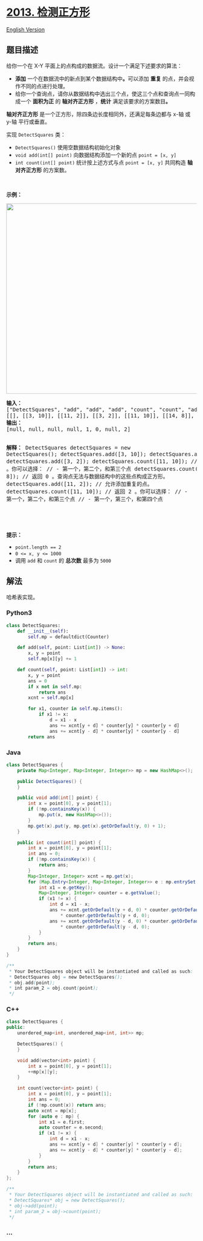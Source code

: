 # [2013. 检测正方形](https://leetcode.cn/problems/detect-squares)

[English Version](/solution/2000-2099/2013.Detect%20Squares/README_EN.md)

## 题目描述

<!-- 这里写题目描述 -->

<p>给你一个在 X-Y 平面上的点构成的数据流。设计一个满足下述要求的算法：</p>

<ul>
	<li><strong>添加</strong> 一个在数据流中的新点到某个数据结构中<strong>。</strong>可以添加 <strong>重复</strong> 的点，并会视作不同的点进行处理。</li>
	<li>给你一个查询点，请你从数据结构中选出三个点，使这三个点和查询点一同构成一个 <strong>面积为正</strong> 的 <strong>轴对齐正方形</strong> ，<strong>统计</strong> 满足该要求的方案数目<strong>。</strong></li>
</ul>

<p><strong>轴对齐正方形</strong> 是一个正方形，除四条边长度相同外，还满足每条边都与 x-轴 或 y-轴 平行或垂直。</p>

<p>实现 <code>DetectSquares</code> 类：</p>

<ul>
	<li><code>DetectSquares()</code> 使用空数据结构初始化对象</li>
	<li><code>void add(int[] point)</code> 向数据结构添加一个新的点 <code>point = [x, y]</code></li>
	<li><code>int count(int[] point)</code> 统计按上述方式与点 <code>point = [x, y]</code> 共同构造 <strong>轴对齐正方形</strong> 的方案数。</li>
</ul>

<p>&nbsp;</p>

<p><strong>示例：</strong></p>
<img alt="" src="https://fastly.jsdelivr.net/gh/doocs/leetcode@main/solution/2000-2099/2013.Detect%20Squares/images/image.png" style="width: 869px; height: 504px;" />
<pre>
<strong>输入：</strong>
["DetectSquares", "add", "add", "add", "count", "count", "add", "count"]
[[], [[3, 10]], [[11, 2]], [[3, 2]], [[11, 10]], [[14, 8]], [[11, 2]], [[11, 10]]]
<strong>输出：</strong>
[null, null, null, null, 1, 0, null, 2]

<strong>解释：</strong>
DetectSquares detectSquares = new DetectSquares();
detectSquares.add([3, 10]);
detectSquares.add([11, 2]);
detectSquares.add([3, 2]);
detectSquares.count([11, 10]); // 返回 1 。你可以选择：
// - 第一个，第二个，和第三个点
detectSquares.count([14, 8]); // 返回 0 。查询点无法与数据结构中的这些点构成正方形。
detectSquares.add([11, 2]); // 允许添加重复的点。
detectSquares.count([11, 10]); // 返回 2 。你可以选择：
// - 第一个，第二个，和第三个点
// - 第一个，第三个，和第四个点

</pre>

<p>&nbsp;</p>

<p><strong>提示：</strong></p>

<ul>
	<li><code>point.length == 2</code></li>
	<li><code>0 &lt;= x, y &lt;= 1000</code></li>
	<li>调用&nbsp;<code>add</code> 和 <code>count</code> 的 <strong>总次数</strong> 最多为 <code>5000</code></li>
</ul>

## 解法

<!-- 这里可写通用的实现逻辑 -->

哈希表实现。

<!-- tabs:start -->

### **Python3**

<!-- 这里可写当前语言的特殊实现逻辑 -->

```python
class DetectSquares:
    def __init__(self):
        self.mp = defaultdict(Counter)

    def add(self, point: List[int]) -> None:
        x, y = point
        self.mp[x][y] += 1

    def count(self, point: List[int]) -> int:
        x, y = point
        ans = 0
        if x not in self.mp:
            return ans
        xcnt = self.mp[x]

        for x1, counter in self.mp.items():
            if x1 != x:
                d = x1 - x
                ans += xcnt[y + d] * counter[y] * counter[y + d]
                ans += xcnt[y - d] * counter[y] * counter[y - d]
        return ans
```

### **Java**

<!-- 这里可写当前语言的特殊实现逻辑 -->

```java
class DetectSquares {
    private Map<Integer, Map<Integer, Integer>> mp = new HashMap<>();

    public DetectSquares() {
    }

    public void add(int[] point) {
        int x = point[0], y = point[1];
        if (!mp.containsKey(x)) {
            mp.put(x, new HashMap<>());
        }
        mp.get(x).put(y, mp.get(x).getOrDefault(y, 0) + 1);
    }

    public int count(int[] point) {
        int x = point[0], y = point[1];
        int ans = 0;
        if (!mp.containsKey(x)) {
            return ans;
        }
        Map<Integer, Integer> xcnt = mp.get(x);
        for (Map.Entry<Integer, Map<Integer, Integer>> e : mp.entrySet()) {
            int x1 = e.getKey();
            Map<Integer, Integer> counter = e.getValue();
            if (x1 != x) {
                int d = x1 - x;
                ans += xcnt.getOrDefault(y + d, 0) * counter.getOrDefault(y, 0)
                    * counter.getOrDefault(y + d, 0);
                ans += xcnt.getOrDefault(y - d, 0) * counter.getOrDefault(y, 0)
                    * counter.getOrDefault(y - d, 0);
            }
        }
        return ans;
    }
}

/**
 * Your DetectSquares object will be instantiated and called as such:
 * DetectSquares obj = new DetectSquares();
 * obj.add(point);
 * int param_2 = obj.count(point);
 */
```

### **C++**

```cpp
class DetectSquares {
public:
    unordered_map<int, unordered_map<int, int>> mp;

    DetectSquares() {
    }

    void add(vector<int> point) {
        int x = point[0], y = point[1];
        ++mp[x][y];
    }

    int count(vector<int> point) {
        int x = point[0], y = point[1];
        int ans = 0;
        if (!mp.count(x)) return ans;
        auto xcnt = mp[x];
        for (auto e : mp) {
            int x1 = e.first;
            auto counter = e.second;
            if (x1 != x) {
                int d = x1 - x;
                ans += xcnt[y + d] * counter[y] * counter[y + d];
                ans += xcnt[y - d] * counter[y] * counter[y - d];
            }
        }
        return ans;
    }
};

/**
 * Your DetectSquares object will be instantiated and called as such:
 * DetectSquares* obj = new DetectSquares();
 * obj->add(point);
 * int param_2 = obj->count(point);
 */
```

### **...**

```

```

<!-- tabs:end -->
